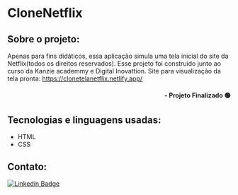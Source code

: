 # CloneNetflix

## Sobre o projeto:

Apenas para fins didáticos, essa aplicação simula uma tela inicial do site da Netflix(todos os direitos reservados). Esse projeto foi construído junto ao curso da Kanzie academmy e Digital Inovattion.
Site para visualização da tela pronta: https://clonetelanetflix.netlify.app/


#### <div align="right">- Projeto Finalizado 🟢 <div>

## Tecnologias e linguagens usadas:
- HTML
- CSS

## Contato:
[![Linkedin Badge](https://img.shields.io/badge/-LinkedIn-blue?style=flat-square&logo=Linkedin&logoColor=white&link=https://www.linkedin.com/in/nilmara-martins-933433144/)]( https://www.linkedin.com/in/nilmara-martins-933433144/)
